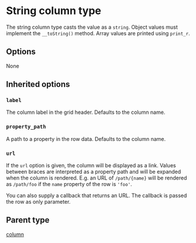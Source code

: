 String column type
==================

The string column type casts the value as a `string`. Object values must implement the `__toString()` method.
Array values are printed using `print_r`.

## Options

None

## Inherited options

### `label`

The column label in the grid header. Defaults to the column name.

### `property_path`

A path to a property in the row data. Defaults to the column name.

### `url`

If the `url` option is given, the column will be displayed as a link. Values between braces are interpreted
as a property path and will be expanded when the column is rendered. E.g. an URL of `/path/{name}` will
be rendered as `/path/foo` if the `name` property of the row is `'foo'`.

You can also supply a callback that returns an URL. The callback is passed the row as only parameter.

## Parent type

[column](column.md)
